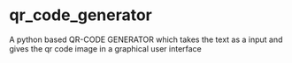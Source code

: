 # qr_code_generator
A python based QR-CODE GENERATOR which takes the text as a input and gives the qr code image in a graphical user interface
